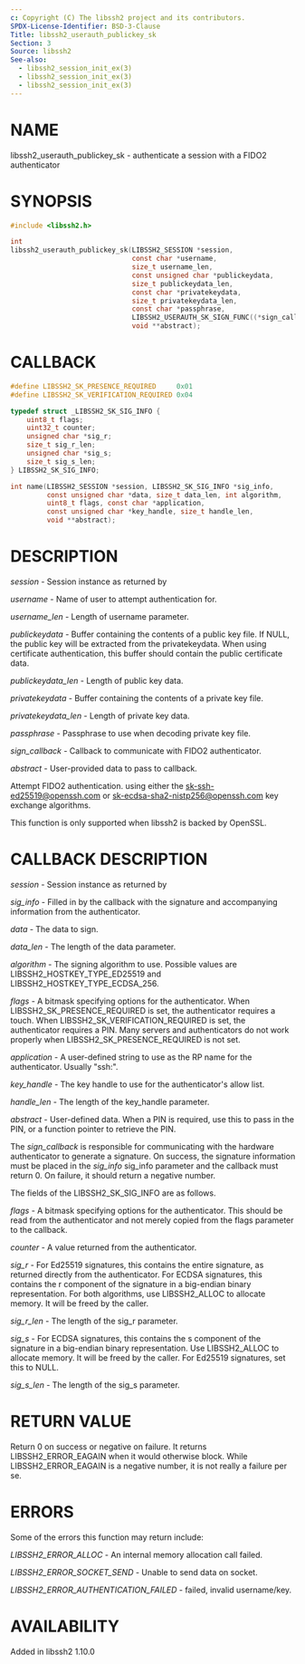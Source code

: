 ```yaml
---
c: Copyright (C) The libssh2 project and its contributors.
SPDX-License-Identifier: BSD-3-Clause
Title: libssh2_userauth_publickey_sk
Section: 3
Source: libssh2
See-also:
  - libssh2_session_init_ex(3)
  - libssh2_session_init_ex(3)
  - libssh2_session_init_ex(3)
---
```


# NAME

libssh2_userauth_publickey_sk - authenticate a session with a FIDO2 authenticator

# SYNOPSIS

~~~c
#include <libssh2.h>

int
libssh2_userauth_publickey_sk(LIBSSH2_SESSION *session,
                              const char *username,
                              size_t username_len,
                              const unsigned char *publickeydata,
                              size_t publickeydata_len,
                              const char *privatekeydata,
                              size_t privatekeydata_len,
                              const char *passphrase,
                              LIBSSH2_USERAUTH_SK_SIGN_FUNC((*sign_callback)),
                              void **abstract);
~~~

# CALLBACK

~~~c
#define LIBSSH2_SK_PRESENCE_REQUIRED     0x01
#define LIBSSH2_SK_VERIFICATION_REQUIRED 0x04

typedef struct _LIBSSH2_SK_SIG_INFO {
    uint8_t flags;
    uint32_t counter;
    unsigned char *sig_r;
    size_t sig_r_len;
    unsigned char *sig_s;
    size_t sig_s_len;
} LIBSSH2_SK_SIG_INFO;

int name(LIBSSH2_SESSION *session, LIBSSH2_SK_SIG_INFO *sig_info,
         const unsigned char *data, size_t data_len, int algorithm,
         uint8_t flags, const char *application,
         const unsigned char *key_handle, size_t handle_len,
         void **abstract);
~~~

# DESCRIPTION

*session* - Session instance as returned by

*username* - Name of user to attempt authentication for.

*username_len* - Length of username parameter.

*publickeydata* - Buffer containing the contents of a public key file. If
NULL, the public key will be extracted from the privatekeydata. When using
certificate authentication, this buffer should contain the public certificate
data.

*publickeydata_len* - Length of public key data.

*privatekeydata* - Buffer containing the contents of a private key file.

*privatekeydata_len* - Length of private key data.

*passphrase* - Passphrase to use when decoding private key file.

*sign_callback* - Callback to communicate with FIDO2 authenticator.

*abstract* - User-provided data to pass to callback.

Attempt FIDO2 authentication. using either the sk-ssh-ed25519@openssh.com or
sk-ecdsa-sha2-nistp256@openssh.com key exchange algorithms.

This function is only supported when libssh2 is backed by OpenSSL.


# CALLBACK DESCRIPTION

*session* - Session instance as returned by

*sig_info* - Filled in by the callback with the signature and accompanying
information from the authenticator.

*data* - The data to sign.

*data_len* - The length of the data parameter.

*algorithm* - The signing algorithm to use. Possible values are
LIBSSH2_HOSTKEY_TYPE_ED25519 and LIBSSH2_HOSTKEY_TYPE_ECDSA_256.

*flags* - A bitmask specifying options for the authenticator. When
LIBSSH2_SK_PRESENCE_REQUIRED is set, the authenticator requires a touch. When
LIBSSH2_SK_VERIFICATION_REQUIRED is set, the authenticator requires a PIN.
Many servers and authenticators do not work properly when
LIBSSH2_SK_PRESENCE_REQUIRED is not set.

*application* - A user-defined string to use as the RP name for the
authenticator. Usually "ssh:".

*key_handle* - The key handle to use for the authenticator's allow list.

*handle_len* - The length of the key_handle parameter.

*abstract* - User-defined data. When a PIN is required, use this to pass in
the PIN, or a function pointer to retrieve the PIN.

The *sign_callback* is responsible for communicating with the hardware
authenticator to generate a signature. On success, the signature information
must be placed in the *sig_info* sig_info parameter and the callback must
return 0. On failure, it should return a negative number.

The fields of the LIBSSH2_SK_SIG_INFO are as follows.

*flags* - A bitmask specifying options for the authenticator. This should
be read from the authenticator and not merely copied from the flags parameter
to the callback.

*counter* - A value returned from the authenticator.

*sig_r* - For Ed25519 signatures, this contains the entire signature, as
returned directly from the authenticator. For ECDSA signatures, this contains
the r component of the signature in a big-endian binary representation. For
both algorithms, use LIBSSH2_ALLOC to allocate memory. It will be freed by the
caller.

*sig_r_len* - The length of the sig_r parameter.

*sig_s* - For ECDSA signatures, this contains the s component of the
signature in a big-endian binary representation. Use LIBSSH2_ALLOC to allocate
memory. It will be freed by the caller. For Ed25519 signatures, set this to
NULL.

*sig_s_len* - The length of the sig_s parameter.

# RETURN VALUE

Return 0 on success or negative on failure. It returns
LIBSSH2_ERROR_EAGAIN when it would otherwise block. While
LIBSSH2_ERROR_EAGAIN is a negative number, it is not really a failure per se.

# ERRORS

Some of the errors this function may return include:

*LIBSSH2_ERROR_ALLOC* - An internal memory allocation call failed.

*LIBSSH2_ERROR_SOCKET_SEND* - Unable to send data on socket.

*LIBSSH2_ERROR_AUTHENTICATION_FAILED* - failed, invalid username/key.

# AVAILABILITY

Added in libssh2 1.10.0
